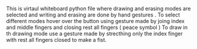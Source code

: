 This is virtaul whiteboard python file where drawing and erasing modes are selected and writing and erasing are done by hand gestures .
To select different modes hover over the button using gesture made by joing index and middle fingers and closing rest all fingers ( peace symbol )
To draw in th drawing mode use a gesture made by strecthing only the index finger with rest all fingers closed to make a fist.
